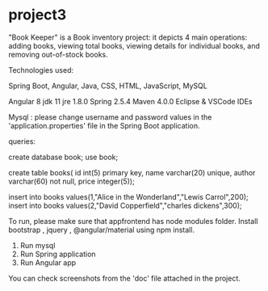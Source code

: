 # project3

"Book Keeper" is a Book inventory project: it depicts 4 main operations: adding books, viewing total books, viewing details for individual books, and removing out-of-stock books.

Technologies used:

Spring Boot, Angular, Java, CSS, HTML, JavaScript, MySQL

Angular 8
jdk 11
jre 1.8.0
Spring 2.5.4
Maven 4.0.0
Eclipse & VSCode IDEs

Mysql :
please change username and password values in the 'application.properties' file in the Spring Boot application.

queries:

create database book;
use book;

create table books(
id int(5) primary key,
name varchar(20) unique,
author varchar(60) not null,
price integer(5));

insert into books values(1,"Alice in the Wonderland","Lewis Carrol",200);
insert into books values(2,"David Copperfield","charles dickens",300);


To run, please make sure that appfrontend has node modules folder.
Install bootstrap , jquery , @angular/material using npm install.

1. Run mysql
2. Run Spring application
3. Run Angular app

You can check screenshots from the 'doc' file attached in the project.
